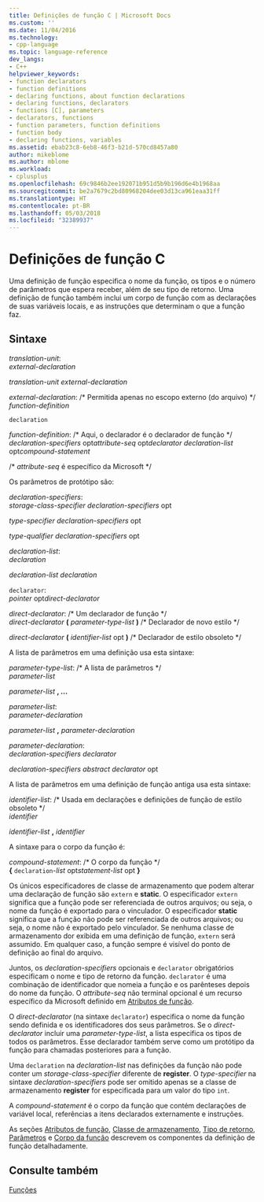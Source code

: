 ```yaml
---
title: Definições de função C | Microsoft Docs
ms.custom: ''
ms.date: 11/04/2016
ms.technology:
- cpp-language
ms.topic: language-reference
dev_langs:
- C++
helpviewer_keywords:
- function declarators
- function definitions
- declaring functions, about function declarations
- declaring functions, declarators
- functions [C], parameters
- declarators, functions
- function parameters, function definitions
- function body
- declaring functions, variables
ms.assetid: ebab23c8-6eb8-46f3-b21d-570cd8457a80
author: mikeblome
ms.author: mblome
ms.workload:
- cplusplus
ms.openlocfilehash: 69c9846b2ee192071b951d5b9b196d6e4b1968aa
ms.sourcegitcommit: be2a7679c2bd80968204dee03d13ca961eaa31ff
ms.translationtype: HT
ms.contentlocale: pt-BR
ms.lasthandoff: 05/03/2018
ms.locfileid: "32389937"
---
```

# <a name="c-function-definitions"></a>Definições de função C
Uma definição de função especifica o nome da função, os tipos e o número de parâmetros que espera receber, além de seu tipo de retorno. Uma definição de função também inclui um corpo de função com as declarações de suas variáveis locais, e as instruções que determinam o que a função faz.  
  
## <a name="syntax"></a>Sintaxe  
 *translation-unit*:  
 *external-declaration*  
  
 *translation-unit external-declaration*  
  
 *external-declaration*: /\* Permitida apenas no escopo externo (do arquivo) \*/  
 *function-definition*  
  
 `declaration`  
  
 *function-definition*: /\* Aqui, o declarador é o declarador de função \*/  
 *declaration-specifiers* opt*attribute-seq* opt*declarator declaration-list* opt*compound-statement*  
  
 /\* *attribute-seq* é específico da Microsoft */  
  
 Os parâmetros de protótipo são:  
  
 *declaration-specifiers*:  
 *storage-class-specifier declaration-specifiers* opt  
  
 *type-specifier declaration-specifiers* opt  
  
 *type-qualifier declaration-specifiers* opt  
  
 *declaration-list*:  
 *declaration*  
  
 *declaration-list declaration*  
  
 `declarator`:  
 *pointer* opt*direct-declarator*  
  
 *direct-declarator*: /\* Um declarador de função \*/  
 *direct-declarator*  **(**  *parameter-type-list*  **)** /* Declarador de novo estilo \*/  
  
 *direct-declarator*  **(**  *identifier-list* opt **)** /* Declarador de estilo obsoleto \*/  
  
 A lista de parâmetros em uma definição usa esta sintaxe:  
  
 *parameter-type-list*: /\* A lista de parâmetros \*/  
 *parameter-list*  
  
 *parameter-list* **, ...**  
  
 *parameter-list*:  
 *parameter-declaration*  
  
 *parameter-list* **,**  *parameter-declaration*  
  
 *parameter-declaration*:  
 *declaration-specifiers declarator*  
  
 *declaration-specifiers abstract declarator* opt  
  
 A lista de parâmetros em uma definição de função antiga usa esta sintaxe:  
  
 *identifier-list*: /\* Usada em declarações e definições de função de estilo obsoleto \*/  
 *identifier*  
  
 *identifier-list* **,**  *identifier*  
  
 A sintaxe para o corpo da função é:  
  
 *compound-statement*: /\* O corpo da função \*/  
 **{**  `declaration`-*list* opt*statement-list* opt **}**  
  
 Os únicos especificadores de classe de armazenamento que podem alterar uma declaração de função são `extern` e **static**. O especificador `extern` significa que a função pode ser referenciada de outros arquivos; ou seja, o nome da função é exportado para o vinculador. O especificador **static** significa que a função não pode ser referenciada de outros arquivos; ou seja, o nome não é exportado pelo vinculador. Se nenhuma classe de armazenamento dor exibida em uma definição de função, `extern` será assumido. Em qualquer caso, a função sempre é visível do ponto de definição ao final do arquivo.  
  
 Juntos, os *declaration-specifiers* opcionais e `declarator` obrigatórios especificam o nome e tipo de retorno da função. 
          `declarator` é uma combinação de identificador que nomeia a função e os parênteses depois do nome da função. O *attribute-seq* não terminal opcional é um recurso específico da Microsoft definido em [Atributos de função](../c-language/function-attributes.md).  
  
 O *direct-declarator* (na sintaxe `declarator`) especifica o nome da função sendo definida e os identificadores dos seus parâmetros. Se o *direct-declarator* incluir uma *parameter-type-list*, a lista especifica os tipos de todos os parâmetros. Esse declarador também serve como um protótipo da função para chamadas posteriores para a função.  
  
 Uma `declaration` na *declaration-list* nas definições da função não pode conter um *storage-class-specifier* diferente de **register**. O *type-specifier* na sintaxe *declaration-specifiers* pode ser omitido apenas se a classe de armazenamento **register** for especificada para um valor do tipo `int`.  
  
 A *compound-statement* é o corpo da função que contém declarações de variável local, referências a itens declarados externamente e instruções.  
  
 As seções [Atributos de função](../c-language/function-attributes.md), [Classe de armazenamento](../c-language/storage-class.md), [Tipo de retorno](../c-language/return-type.md), [Parâmetros](../c-language/parameters.md) e [Corpo da função](../c-language/function-body.md) descrevem os componentes da definição de função detalhadamente.  
  
## <a name="see-also"></a>Consulte também  
 [Funções](../c-language/functions-c.md)